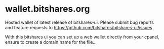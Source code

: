# wallet.bitshares.org
Hosted wallet of latest release of bitshares-ui. Please submit bug reports and feature requests to https://github.com/bitshares/bitshares-ui/issues


With this bitshares ui you can set up a web wallet directly from your cpanel, ensure to create a domain name for the file..
